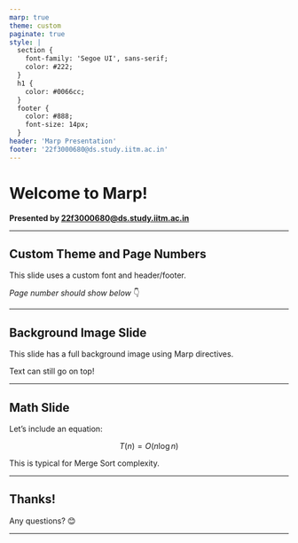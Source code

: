 ```yaml
---
marp: true
theme: custom
paginate: true
style: |
  section {
    font-family: 'Segoe UI', sans-serif;
    color: #222;
  }
  h1 {
    color: #0066cc;
  }
  footer {
    color: #888;
    font-size: 14px;
  }
header: 'Marp Presentation'
footer: '22f3000680@ds.study.iitm.ac.in'
---
```


<!-- _class: lead -->

# Welcome to Marp!

**Presented by 22f3000680@ds.study.iitm.ac.in**

---

## Custom Theme and Page Numbers

This slide uses a custom font and header/footer.

_Page number should show below_ 👇

---

<!-- _backgroundImage: url('./images/background.jpg') -->

## Background Image Slide

This slide has a full background image using Marp directives.

Text can still go on top!

---

## Math Slide

Let’s include an equation:

$$
T(n) = O(n \log n)
$$

This is typical for Merge Sort complexity.

---

## Thanks!

Any questions? 😊

---

